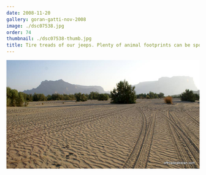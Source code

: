 ```yaml
---
date: 2008-11-20
gallery: goran-gatti-nov-2008
image: ./dsc07538.jpg
order: 74
thumbnail: ./dsc07538-thumb.jpg
title: Tire treads of our jeeps. Plenty of animal footprints can be spotted too.
---
```


![Tire treads of our jeeps. Plenty of animal footprints can be spotted too.](./dsc07538.jpg)